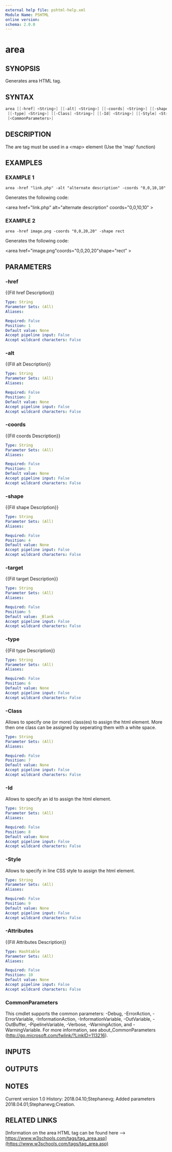 ```yaml
---
external help file: pshtml-help.xml
Module Name: PSHTML
online version:
schema: 2.0.0
---
```


# area

## SYNOPSIS
Generates area HTML tag.

## SYNTAX

``` powershell
area [[-href] <String>] [[-alt] <String>] [[-coords] <String>] [[-shape] <String>] [[-target] <String>]
 [[-type] <String>] [[-Class] <String>] [[-Id] <String>] [[-Style] <String>] [[-Attributes] <Hashtable>]
 [<CommonParameters>]
```

## DESCRIPTION
The are tag must be used in a \<map\> element (Use the 'map' function)

## EXAMPLES

### EXAMPLE 1
```
area -href "link.php" -alt "alternate description" -coords "0,0,10,10"
```

Generates the following code:

\<area href="link.php" alt="alternate description" coords="0,0,10,10" \>

### EXAMPLE 2
```
area -href image.png -coords "0,0,20,20" -shape rect
```

Generates the following code:

\<area href="image.png"coords="0,0,20,20"shape="rect" \>

## PARAMETERS

### -href
{{Fill href Description}}

```yaml
Type: String
Parameter Sets: (All)
Aliases:

Required: False
Position: 1
Default value: None
Accept pipeline input: False
Accept wildcard characters: False
```

### -alt
{{Fill alt Description}}

```yaml
Type: String
Parameter Sets: (All)
Aliases:

Required: False
Position: 2
Default value: None
Accept pipeline input: False
Accept wildcard characters: False
```

### -coords
{{Fill coords Description}}

```yaml
Type: String
Parameter Sets: (All)
Aliases:

Required: False
Position: 3
Default value: None
Accept pipeline input: False
Accept wildcard characters: False
```

### -shape
{{Fill shape Description}}

```yaml
Type: String
Parameter Sets: (All)
Aliases:

Required: False
Position: 4
Default value: None
Accept pipeline input: False
Accept wildcard characters: False
```

### -target
{{Fill target Description}}

```yaml
Type: String
Parameter Sets: (All)
Aliases:

Required: False
Position: 5
Default value: _Blank
Accept pipeline input: False
Accept wildcard characters: False
```

### -type
{{Fill type Description}}

```yaml
Type: String
Parameter Sets: (All)
Aliases:

Required: False
Position: 6
Default value: None
Accept pipeline input: False
Accept wildcard characters: False
```

### -Class
Allows to specify one (or more) class(es) to assign the html element.
More then one class can be assigned by seperating them with a white space.

```yaml
Type: String
Parameter Sets: (All)
Aliases:

Required: False
Position: 7
Default value: None
Accept pipeline input: False
Accept wildcard characters: False
```

### -Id
Allows to specify an id to assign the html element.

```yaml
Type: String
Parameter Sets: (All)
Aliases:

Required: False
Position: 8
Default value: None
Accept pipeline input: False
Accept wildcard characters: False
```

### -Style
Allows to specify in line CSS style to assign the html element.

```yaml
Type: String
Parameter Sets: (All)
Aliases:

Required: False
Position: 9
Default value: None
Accept pipeline input: False
Accept wildcard characters: False
```

### -Attributes
{{Fill Attributes Description}}

```yaml
Type: Hashtable
Parameter Sets: (All)
Aliases:

Required: False
Position: 10
Default value: None
Accept pipeline input: False
Accept wildcard characters: False
```

### CommonParameters
This cmdlet supports the common parameters: -Debug, -ErrorAction, -ErrorVariable, -InformationAction, -InformationVariable, -OutVariable, -OutBuffer, -PipelineVariable, -Verbose, -WarningAction, and -WarningVariable.
For more information, see about_CommonParameters (http://go.microsoft.com/fwlink/?LinkID=113216).

## INPUTS

## OUTPUTS

## NOTES
Current version 1.0
   History:
       2018.04.10;Stephanevg; Added parameters
       2018.04.01;Stephanevg;Creation.

## RELATED LINKS

[Information on the area HTML tag can be found here --> https://www.w3schools.com/tags/tag_area.asp](https://www.w3schools.com/tags/tag_area.asp)